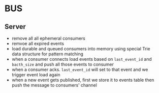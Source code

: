 # BUS

## Server

- remove all all ephemeral consumers
- remvoe all expired events
- load durable and queued consumers into memory using special Trie data structure for pattern matching
- when a consumer connects load events based on `last_event_id` and `bacth_size` and push all those events to consumer
- when a consumer acks. `last_event_id` will set to that event and we trigger event load again
- when a new event gets published, first we store it to events table then push the message to consumers' channel

```golang



```
